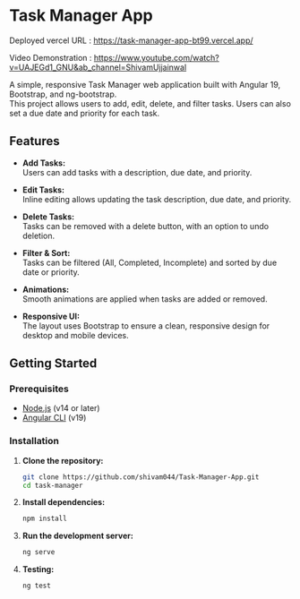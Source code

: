 # Task Manager App

Deployed vercel URL : https://task-manager-app-bt99.vercel.app/

Video Demonstration : https://www.youtube.com/watch?v=UAJEGd1_GNU&ab_channel=ShivamUjjainwal

A simple, responsive Task Manager web application built with Angular 19, Bootstrap, and ng-bootstrap.  
This project allows users to add, edit, delete, and filter tasks. Users can also set a due date and priority for each task.

## Features

- **Add Tasks:**  
  Users can add tasks with a description, due date, and priority.

- **Edit Tasks:**  
  Inline editing allows updating the task description, due date, and priority.

- **Delete Tasks:**  
  Tasks can be removed with a delete button, with an option to undo deletion.

- **Filter & Sort:**  
  Tasks can be filtered (All, Completed, Incomplete) and sorted by due date or priority.

- **Animations:**  
  Smooth animations are applied when tasks are added or removed.

- **Responsive UI:**  
  The layout uses Bootstrap to ensure a clean, responsive design for desktop and mobile devices.

## Getting Started

### Prerequisites

- [Node.js](https://nodejs.org/en/) (v14 or later)
- [Angular CLI](https://angular.io/cli) (v19)

### Installation

1. **Clone the repository:**

   ```bash
   git clone https://github.com/shivam044/Task-Manager-App.git
   cd task-manager

2. **Install dependencies:**
   ```bash
   npm install


3. **Run the development server:**
   ```bash
   ng serve


4. **Testing:**
   ```bash
   ng test

